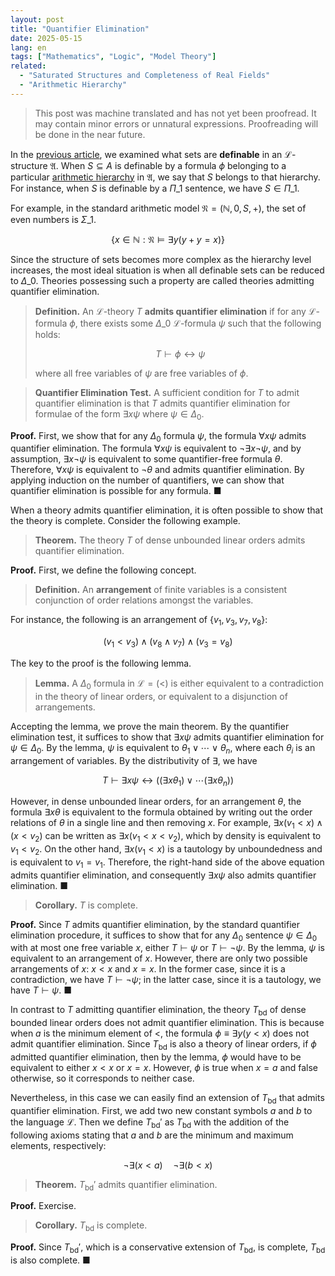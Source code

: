 ```yaml
---
layout: post
title: "Quantifier Elimination"
date: 2025-05-15
lang: en
tags: ["Mathematics", "Logic", "Model Theory"]
related:
  - "Saturated Structures and Completeness of Real Fields"
  - "Arithmetic Hierarchy"
---
```


> This post was machine translated and has not yet been proofread. It may contain minor errors or unnatural expressions. Proofreading will be done in the near future.

In the [previous article](https://dimenerno.github.io/2025/05/08/saturation/), we examined what sets are **definable** in an $\mathcal{L}$-structure $\mathfrak{A}$. When $S \subseteq A$ is definable by a formula $\phi$ belonging to a particular [arithmetic hierarchy](https://dimenerno.github.io/2025/02/07/arithmetic-hierarchy/) in $\mathfrak{A}$, we say that $S$ belongs to that hierarchy. For instance, when $S$ is definable by a $\Pi\_1$ sentence, we have $S \in \Pi\_1$.

For example, in the standard arithmetic model $\mathfrak{N} = (\mathbb{N}, 0, S, +)$, the set of even numbers is $\Sigma\_1$.

$$
\{ x \in \mathbb{N} : \mathfrak{N} \vDash \exists y (y + y = x) \}
$$

Since the structure of sets becomes more complex as the hierarchy level increases, the most ideal situation is when all definable sets can be reduced to $\Delta\_0$. Theories possessing such a property are called theories admitting quantifier elimination.

> **Definition.** An $\mathcal{L}$-theory $T$ **admits quantifier elimination** if for any $\mathcal{L}$-formula $\phi$, there exists some $\Delta\_0$ $\mathcal{L}$-formula $\psi$ such that the following holds:
>
> $$T \vdash \phi \leftrightarrow \psi$$
>
> where all free variables of $\psi$ are free variables of $\phi$.

> **Quantifier Elimination Test.** A sufficient condition for $T$ to admit quantifier elimination is that $T$ admits quantifier elimination for formulae of the form $\exists x \psi$ where $\psi \in \Delta_0$.

**Proof.** First, we show that for any $\Delta_0$ formula $\psi$, the formula $\forall x \psi$ admits quantifier elimination. The formula $\forall x \psi$ is equivalent to $\lnot\exists x \lnot \psi$, and by assumption, $\exists x \lnot \psi$ is equivalent to some quantifier-free formula $\theta$. Therefore, $\forall x \psi$ is equivalent to $\lnot \theta$ and admits quantifier elimination. By applying induction on the number of quantifiers, we can show that quantifier elimination is possible for any formula. ■

When a theory admits quantifier elimination, it is often possible to show that the theory is complete. Consider the following example.

> **Theorem.** The theory $T$ of dense unbounded linear orders admits quantifier elimination.

**Proof.** First, we define the following concept.

> **Definition.** An **arrangement** of finite variables is a consistent conjunction of order relations amongst the variables.

For instance, the following is an arrangement of $\lbrace v_1, v_3, v_7, v_8 \rbrace$:

$$
(v_1 < v_3) \land (v_8 \land v_7) \land (v_3 = v_8)
$$

The key to the proof is the following lemma.

> **Lemma.** A $\Delta_0$ formula in $\mathcal{L} = (<)$ is either equivalent to a contradiction in the theory of linear orders, or equivalent to a disjunction of arrangements.

Accepting the lemma, we prove the main theorem. By the quantifier elimination test, it suffices to show that $\exists x \psi$ admits quantifier elimination for $\psi \in \Delta_0$. By the lemma, $\psi$ is equivalent to $\theta_1 \lor \cdots \lor \theta_n$, where each $\theta_i$ is an arrangement of variables. By the distributivity of $\exists$, we have

$$
T \vdash \exists x \psi \leftrightarrow \Big( (\exists x \theta_1) \lor \cdots (\exists x \theta_n) \Big)
$$

However, in dense unbounded linear orders, for an arrangement $\theta$, the formula $\exists x \theta$ is equivalent to the formula obtained by writing out the order relations of $\theta$ in a single line and then removing $x$. For example, $\exists x (v_1 < x) \land (x < v_2)$ can be written as $\exists x (v_1 < x < v_2)$, which by density is equivalent to $v_1 < v_2$. On the other hand, $\exists x (v_1 < x)$ is a tautology by unboundedness and is equivalent to $v_1 = v_1$. Therefore, the right-hand side of the above equation admits quantifier elimination, and consequently $\exists x \psi$ also admits quantifier elimination. ■

> **Corollary.** $T$ is complete.

**Proof.** Since $T$ admits quantifier elimination, by the standard quantifier elimination procedure, it suffices to show that for any $\Delta_0$ sentence $\psi \in \Delta_0$ with at most one free variable $x$, either $T \vdash \psi$ or $T \vdash \lnot\psi$. By the lemma, $\psi$ is equivalent to an arrangement of $x$. However, there are only two possible arrangements of $x$: $x < x$ and $x = x$. In the former case, since it is a contradiction, we have $T \vdash \lnot\psi$; in the latter case, since it is a tautology, we have $T \vdash \psi$. ■

In contrast to $T$ admitting quantifier elimination, the theory $T_{\mathrm{bd}}$ of dense bounded linear orders does not admit quantifier elimination. This is because when $a$ is the minimum element of $<$, the formula $\phi \equiv \exists y (y < x)$ does not admit quantifier elimination. Since $T_{\mathrm{bd}}$ is also a theory of linear orders, if $\phi$ admitted quantifier elimination, then by the lemma, $\phi$ would have to be equivalent to either $x < x$ or $x = x$. However, $\phi$ is true when $x = a$ and false otherwise, so it corresponds to neither case.

Nevertheless, in this case we can easily find an extension of $T_{\mathrm{bd}}$ that admits quantifier elimination. First, we add two new constant symbols $a$ and $b$ to the language $\mathcal{L}$. Then we define $T_{\mathrm{bd}}'$ as $T_{\mathrm{bd}}$ with the addition of the following axioms stating that $a$ and $b$ are the minimum and maximum elements, respectively:

$$
\lnot \exists (x < a) \quad \lnot \exists (b < x)
$$

> **Theorem.** $T_{\mathrm{bd}}'$ admits quantifier elimination.

**Proof.** Exercise.

> **Corollary.** $T_{\mathrm{bd}}$ is complete.

**Proof.** Since $T_{\mathrm{bd}}'$, which is a conservative extension of $T_{\mathrm{bd}}$, is complete, $T_{\mathrm{bd}}$ is also complete. ■


